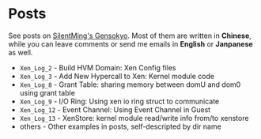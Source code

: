 # Posts
See posts on [SilentMing's Gensokyo][1]. Most of them are written in **Chinese**, while you can leave comments or send me emails in **English** or **Janpanese** as well.

* `Xen_Log_2` - Build HVM Domain: Xen Config files
* `Xen_Log_3` - Add New Hypercall to Xen: Kernel module code
* `Xen_Log_8` - Grant Table: sharing memory between domU and dom0 using grant table
* `Xen_Log_9` - I/O Ring: Using xen io ring struct to communicate
* `Xen_Log_12` - Event Channel: Using Event Channel in Guest
* `Xen_Log_13` - XenStore: kernel module read/write info from/to xenstore
* others - Other examples in posts, self-descripted by dir name


[1]: http://silentming.net/blog/categories/virtualization/
